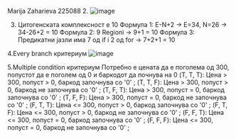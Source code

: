 Marija Zaharieva 225088
2. ![image](https://github.com/marijazaharieva/SI_2024_lab2_225088/assets/116587199/a9cfa895-03a5-4026-afdf-e01badce1b13)

3. Цитогенската комплексност е 10
      Формула 1: E-N+2 -> E=34, N=26 -> 34-26+2 = 10
      Формула 2: 9 Regioni -> 9+1 = 10
      Формула 3: Предикатни јазли има 7 од if i 2 од for -> 7+2+1 = 10
   
4.Every branch критериум
![image](https://github.com/marijazaharieva/SI_2024_lab2_225088/assets/116587199/ece3b513-cac4-41fa-a363-6e301bb23e93)

5.Multiple condition критериум
   Потребно е цената да е поголема од 300, попустот да е поголем од 0 и баркодот да почнува на 0 
(T, T, T): Цена > 300, попуст > 0, баркод започнува со '0' ;
(T, T, F): Цена > 300, попуст > 0, баркод не започнува со '0'  ;
(T, F, T): Цена > 300, попуст = 0, баркод започнува со '0'  ;
(T, F, F): Цена > 300, попуст = 0, баркод не започнува со '0'  ;
(F, T, T): Цена <= 300, попуст > 0, баркод започнува со '0'  ;
(F, T, F): Цена <= 300, попуст > 0, баркод не започнува со '0'  ;
(F, F, T): Цена <= 300, попуст = 0, баркод започнува со '0'  ;
(F, F, F): Цена <= 300, попуст = 0, баркод не започнува со '0'  ;
